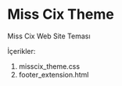 # Miss Cix Theme

Miss Cix Web Site Teması

İçerikler:

1. misscix_theme.css
1. footer_extension.html
